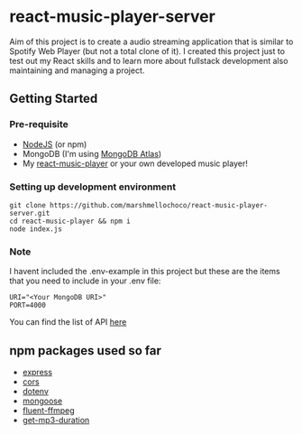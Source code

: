# react-music-player-server

Aim of this project is to create a audio streaming application that is similar to Spotify Web Player (but not a total clone of it). I created this project just to test out my React skills and to learn more about fullstack development also maintaining and managing a project.

## Getting Started
### Pre-requisite
- [NodeJS](https://nodejs.org/en/) (or npm)
- MongoDB (I'm using [MongoDB Atlas](https://www.mongodb.com/cloud/atlas))
- My [react-music-player](https://github.com/marshmellochoco/react-music-player) or your own developed music player!

### Setting up development environment
```
git clone https://github.com/marshmellochoco/react-music-player-server.git
cd react-music-player && npm i
node index.js
```

### Note
I havent included the .env-example in this project but these are the items that you need to include in your .env file: 
```
URI="<Your MongoDB URI>"
PORT=4000
```

You can find the list of API [here](api.md)

## npm packages used so far
- [express](https://www.npmjs.com/package/express)
- [cors](https://www.npmjs.com/package/cors)
- [dotenv](https://www.npmjs.com/package/dotenv)
- [mongoose](https://www.npmjs.com/package/mongoose)
- [fluent-ffmpeg](https://www.npmjs.com/package/fluent-ffmpeg)
- [get-mp3-duration](https://www.npmjs.com/package/get-mp3-duration)
